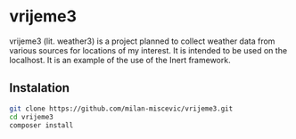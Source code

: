 # vrijeme3

vrijeme3 (lit. weather3) is a project planned to collect weather data from various sources for locations of my interest. It is intended to be used on the localhost. It is an example of the use of the Inert framework.

## Instalation

```bash
git clone https://github.com/milan-miscevic/vrijeme3.git
cd vrijeme3
composer install
```
